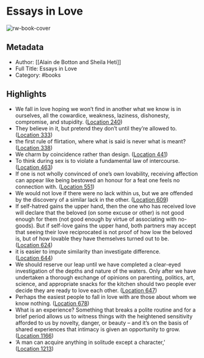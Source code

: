 # Essays in Love

![rw-book-cover](https://images-na.ssl-images-amazon.com/images/I/61kqmiV266L._SL200_.jpg)

## Metadata
- Author: [[Alain de Botton and Sheila Heti]]
- Full Title: Essays in Love
- Category: #books

## Highlights
- We fall in love hoping we won’t find in another what we know is in ourselves, all the cowardice, weakness, laziness, dishonesty, compromise, and stupidity. ([Location 240](https://readwise.io/to_kindle?action=open&asin=B00M44000U&location=240))
- They believe in it, but pretend they don’t until they’re allowed to. ([Location 333](https://readwise.io/to_kindle?action=open&asin=B00M44000U&location=333))
- the first rule of flirtation, where what is said is never what is meant? ([Location 338](https://readwise.io/to_kindle?action=open&asin=B00M44000U&location=338))
- We charm by coincidence rather than design. ([Location 441](https://readwise.io/to_kindle?action=open&asin=B00M44000U&location=441))
- To think during sex is to violate a fundamental law of intercourse. ([Location 463](https://readwise.io/to_kindle?action=open&asin=B00M44000U&location=463))
- If one is not wholly convinced of one’s own lovability, receiving affection can appear like being bestowed an honour for a feat one feels no connection with. ([Location 551](https://readwise.io/to_kindle?action=open&asin=B00M44000U&location=551))
- We would not love if there were no lack within us, but we are offended by the discovery of a similar lack in the other. ([Location 609](https://readwise.io/to_kindle?action=open&asin=B00M44000U&location=609))
- If self-hatred gains the upper hand, then the one who has received love will declare that the beloved (on some excuse or other) is not good enough for them (not good enough by virtue of associating with no-goods). But if self-love gains the upper hand, both partners may accept that seeing their love reciprocated is not proof of how low the beloved is, but of how lovable they have themselves turned out to be. ([Location 624](https://readwise.io/to_kindle?action=open&asin=B00M44000U&location=624))
- it is easier to impute similarity than investigate difference. ([Location 644](https://readwise.io/to_kindle?action=open&asin=B00M44000U&location=644))
- We should reserve our leap until we have completed a clear-eyed investigation of the depths and nature of the waters. Only after we have undertaken a thorough exchange of opinions on parenting, politics, art, science, and appropriate snacks for the kitchen should two people ever decide they are ready to love each other. ([Location 647](https://readwise.io/to_kindle?action=open&asin=B00M44000U&location=647))
- Perhaps the easiest people to fall in love with are those about whom we know nothing. ([Location 678](https://readwise.io/to_kindle?action=open&asin=B00M44000U&location=678))
- What is an experience? Something that breaks a polite routine and for a brief period allows us to witness things with the heightened sensitivity afforded to us by novelty, danger, or beauty – and it’s on the basis of shared experiences that intimacy is given an opportunity to grow. ([Location 1166](https://readwise.io/to_kindle?action=open&asin=B00M44000U&location=1166))
- ‘A man can acquire anything in solitude except a character,’ ([Location 1213](https://readwise.io/to_kindle?action=open&asin=B00M44000U&location=1213))
